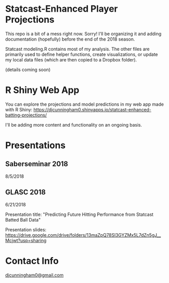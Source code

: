 # Statcast-Enhanced Player Projections

This repo is a bit of a mess right now. Sorry! I'll be organizing it and adding documentation (hopefully) before the end of the 2018 season.

Statcast modeling.R contains most of my analysis. The other files are primarily used to define helper functions, create visualizations, or update my local data files (which are then copied to a Dropbox folder).

(details coming soon)

# R Shiny Web App

You can explore the projections and model predictions in my web app made with R Shiny:
https://djcunningham0.shinyapps.io/statcast-enhanced-batting-projections/

I'll be adding more content and functionality on an ongoing basis.

# Presentations

## Saberseminar 2018

8/5/2018

## GLASC 2018

6/21/2018

Presentation title: "Predicting Future Hitting Performance from Statcast Batted Ball Data"

Presentation slides: https://drive.google.com/drive/folders/13maZpQ78Sl3GYZMx5L7dZn5gJ__Mcjwt?usp=sharing

# Contact Info

djcunningham0@gmail.com
